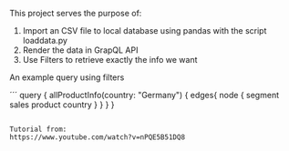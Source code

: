 This project serves the purpose of:

1. Import an CSV file to local database using pandas with the script loaddata.py
2. Render the data in GrapQL API 
3. Use Filters to retrieve exactly the info we want


An example query using filters

´´´
query {
  allProductInfo(country: "Germany") {
    edges{
      node {
        segment
        sales
        product
        country
      }
    }
  }
}
```

Tutorial from:
https://www.youtube.com/watch?v=nPQE5B51DQ8